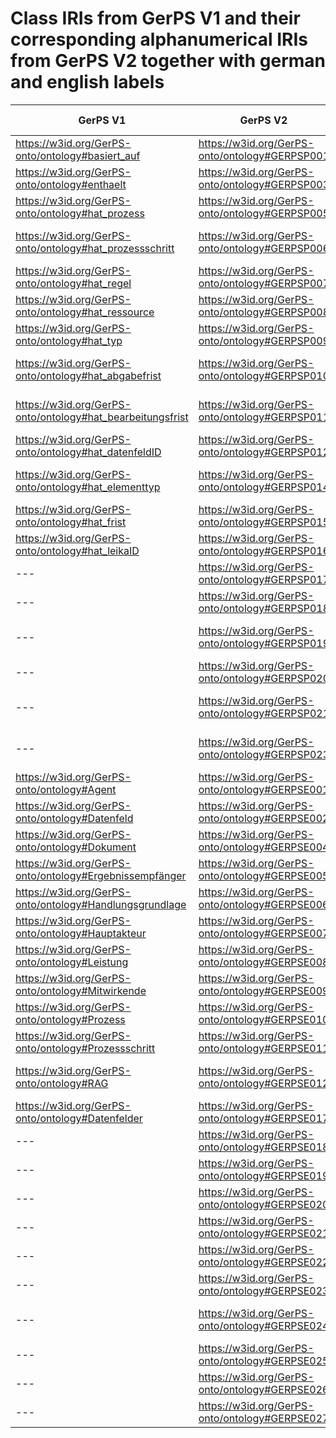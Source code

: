 # Class IRIs from GerPS V1 and their corresponding alphanumerical IRIs from GerPS V2 together with german and english labels

| GerPS V1 | GerPS V2 | Label @de | Label @en | definition @en | definition @de |
|------------------------------------------------------------|------------------------------------------------|-----------------------|-------------------------|-------------------------|-------------------------|
| https://w3id.org/GerPS-onto/ontology#basiert_auf | https://w3id.org/GerPS-onto/ontology#GERPSP001 | basiert auf | based on | | |
| https://w3id.org/GerPS-onto/ontology#enthaelt | https://w3id.org/GerPS-onto/ontology#GERPSP003 | enthält | contains | | |
| https://w3id.org/GerPS-onto/ontology#hat_prozess | https://w3id.org/GerPS-onto/ontology#GERPSP005 | hat Prozess | has process | | |
| https://w3id.org/GerPS-onto/ontology#hat_prozessschritt | https://w3id.org/GerPS-onto/ontology#GERPSP006 | hat Prozessschritt | has process step | | |
| https://w3id.org/GerPS-onto/ontology#hat_regel | https://w3id.org/GerPS-onto/ontology#GERPSP007 | hat Regel | has rule | | |
| https://w3id.org/GerPS-onto/ontology#hat_ressource | https://w3id.org/GerPS-onto/ontology#GERPSP008 | hat Ressource | has resource | | |
| https://w3id.org/GerPS-onto/ontology#hat_typ | https://w3id.org/GerPS-onto/ontology#GERPSP009 | hat Typ | has type | | |
| https://w3id.org/GerPS-onto/ontology#hat_abgabefrist | https://w3id.org/GerPS-onto/ontology#GERPSP010 | hat Abgabefrist | has submission deadline | | |
| https://w3id.org/GerPS-onto/ontology#hat_bearbeitungsfrist | https://w3id.org/GerPS-onto/ontology#GERPSP011 | hat Bearbeitungsfrist | has processing deadline | | |
| https://w3id.org/GerPS-onto/ontology#hat_datenfeldID | https://w3id.org/GerPS-onto/ontology#GERPSP012 | hat Datenfeld-ID | has data field ID | | |
| https://w3id.org/GerPS-onto/ontology#hat_elementtyp | https://w3id.org/GerPS-onto/ontology#GERPSP014 | hat Elementtyp | has element type | | |
| https://w3id.org/GerPS-onto/ontology#hat_frist | https://w3id.org/GerPS-onto/ontology#GERPSP015 | hat Frist | has deadline | | |
| https://w3id.org/GerPS-onto/ontology#hat_leikaID | https://w3id.org/GerPS-onto/ontology#GERPSP016 | hat LeiKa-ID| has LeiKa-ID | | |
| --- | https://w3id.org/GerPS-onto/ontology#GERPSP017 | hat Attribute| has attribute | | |
| --- | https://w3id.org/GerPS-onto/ontology#GERPSP018 | hat Aufgabensammlung| has task collection | | |
| --- | https://w3id.org/GerPS-onto/ontology#GERPSP019 | hat Prozessaufgabe| has process task | | |
| --- | https://w3id.org/GerPS-onto/ontology#GERPSP020 | Prozessreferenzierung | process reference | | |
| --- | https://w3id.org/GerPS-onto/ontology#GERPSP021 | Prozessschrittreferenzierung | process step reference | | |
| --- | https://w3id.org/GerPS-onto/ontology#GERPSP023 | wird ausgeführt von | is executed of | | |
| https://w3id.org/GerPS-onto/ontology#Agent | https://w3id.org/GerPS-onto/ontology#GERPSE001 | Akteur | Actor | | |
| https://w3id.org/GerPS-onto/ontology#Datenfeld | https://w3id.org/GerPS-onto/ontology#GERPSE002 | Datenfeld | Data field | | |
| https://w3id.org/GerPS-onto/ontology#Dokument | https://w3id.org/GerPS-onto/ontology#GERPSE004 | Dokument | Document | | |
| https://w3id.org/GerPS-onto/ontology#Ergebnissempfänger | https://w3id.org/GerPS-onto/ontology#GERPSE005 | Ergebnissempfänger | Result receiver | | |
| https://w3id.org/GerPS-onto/ontology#Handlungsgrundlage | https://w3id.org/GerPS-onto/ontology#GERPSE006 | Handlungsgrundlage | Legal basis | | |
| https://w3id.org/GerPS-onto/ontology#Hauptakteur | https://w3id.org/GerPS-onto/ontology#GERPSE007 | Hauptakteur | Main actor | | |
| https://w3id.org/GerPS-onto/ontology#Leistung | https://w3id.org/GerPS-onto/ontology#GERPSE008 | Leistung | Service | | |
| https://w3id.org/GerPS-onto/ontology#Mitwirkende | https://w3id.org/GerPS-onto/ontology#GERPSE009 | Mitwirkender | Contributor | | |
| https://w3id.org/GerPS-onto/ontology#Prozess | https://w3id.org/GerPS-onto/ontology#GERPSE010 | Prozess | Process | | |
| https://w3id.org/GerPS-onto/ontology#Prozessschritt | https://w3id.org/GerPS-onto/ontology#GERPSE011 | Prozessschritt | Process step | | |
| https://w3id.org/GerPS-onto/ontology#RAG | https://w3id.org/GerPS-onto/ontology#GERPSE012 | Referenzaktivitätengruppe | Reference activity group | | |
| https://w3id.org/GerPS-onto/ontology#Datenfelder | https://w3id.org/GerPS-onto/ontology#GERPSE017 | Datenfeld | Data field | | |
| --- | https://w3id.org/GerPS-onto/ontology#GERPSE018 | Aufgabensammlung | task collection | | |
| --- | https://w3id.org/GerPS-onto/ontology#GERPSE019 | Entscheidungsmodell | decision model | | |
| --- | https://w3id.org/GerPS-onto/ontology#GERPSE020 | Attribut | attribute | | |
| --- | https://w3id.org/GerPS-onto/ontology#GERPSE021 | Aktivitätengruppe | activity group | | |
| --- | https://w3id.org/GerPS-onto/ontology#GERPSE022 | Prozessaufgabe | process task | | |
| --- | https://w3id.org/GerPS-onto/ontology#GERPSE023 | Typ | Type | | |
| --- | https://w3id.org/GerPS-onto/ontology#GERPSE024 | Standardaktivitätengruppe | standard activity group | | |
| --- | https://w3id.org/GerPS-onto/ontology#GERPSE025 | DMN | DMN | | |
| --- | https://w3id.org/GerPS-onto/ontology#GERPSE026 | RuleMap | RuleMap | | |
| --- | https://w3id.org/GerPS-onto/ontology#GERPSE027 | Ausführungsumgebung | Execution engine | | |

